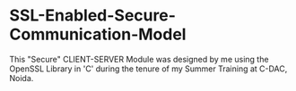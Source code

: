 # SSL-Enabled-Secure-Communication-Model

This "Secure" CLIENT-SERVER Module was designed by me using the OpenSSL Library in 'C' during the tenure of my Summer Training at C-DAC, Noida.
